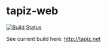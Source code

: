 # tapiz-web

[![Build Status](https://travis-ci.org/diacritica/tapiz-web.svg?branch=master)](https://travis-ci.org/diacritica/tapiz-web)

See current build here: http://tapiz.net